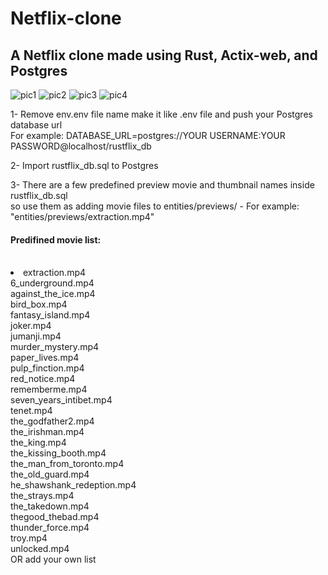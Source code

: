 # Netflix-clone
<h2>A Netflix clone made using Rust, Actix-web, and Postgres </h2>

![pic1](https://user-images.githubusercontent.com/46470297/225446107-7c35710f-d76a-4415-81c7-188265a9e150.PNG)
![pic2](https://user-images.githubusercontent.com/46470297/225446169-1a4b859c-3ec9-4704-9180-3740fe8346f8.jpg)
![pic3](https://user-images.githubusercontent.com/46470297/225446231-92722dc2-dfbc-4b38-872c-5ce00c33e9ef.jpg)
![pic4](https://user-images.githubusercontent.com/46470297/225446261-3a09693b-2ef1-48b0-a9d0-0cc732340367.jpg)

1- Remove env.env file name make it like .env file and push your Postgres database url</br>
For example: DATABASE_URL=postgres://YOUR USERNAME:YOUR PASSWORD@localhost/rustflix_db</br>

2- Import rustflix_db.sql to Postgres</br>

3- There are a few predefined preview movie and thumbnail names inside rustflix_db.sql</br>
so use them as adding movie files to entities/previews/ - For example: "entities/previews/extraction.mp4"</br>

<h4>Predifined movie list:</h4></br>
<li>
    extraction.mp4</br>
    6_underground.mp4</br>
    against_the_ice.mp4</br>
    bird_box.mp4</br>
    fantasy_island.mp4</br>
    joker.mp4</br>
    jumanji.mp4</br>
    murder_mystery.mp4</br>
    paper_lives.mp4</br>
    pulp_finction.mp4</br>
    red_notice.mp4</br>
    rememberme.mp4</br>
    seven_years_intibet.mp4</br>
    tenet.mp4</br>
    the_godfather2.mp4</br>
    the_irishman.mp4</br>
    the_king.mp4</br>
    the_kissing_booth.mp4</br>
    the_man_from_toronto.mp4</br>
    the_old_guard.mp4</br>
    he_shawshank_redeption.mp4</br>
    the_strays.mp4</br>
    the_takedown.mp4</br>
    thegood_thebad.mp4</br>
    thunder_force.mp4</br>
    troy.mp4</br>
    unlocked.mp4</br>
</li>    
OR add your own list
